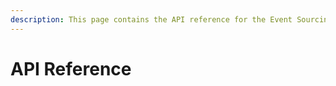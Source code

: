 ```yaml
---
description: This page contains the API reference for the Event Sourcing API.
---
```


# API Reference

